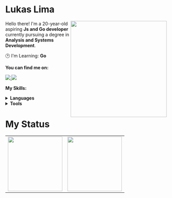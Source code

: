 # Lukas Lima

<img src="https://cdn.icon-icons.com/icons2/2699/PNG/512/golang_official_logo_icon_169092.png" min-width="300px" max-width="300px" width="300px" align="right">

<p align="left"> 
      Hello there! I'm a 20-year-old aspiring <strong>Js and Go developer</strong> currently pursuing a degree in <strong>Analysis and Systems Development</strong>.
</p>

<p align="left">
  🕑 I'm Learning: <strong>Go</strong>
</p>

<p align="left">
 <strong>You can find me on:<strong>
</p>

<p align="left">
<a href="mailto:lukinhaslima063@gmail.com">
  <img src="https://img.shields.io/badge/-Gmail-gray?style=flat-square&labelColor=white&logo=gmail&logoColor=gray&link=mailto:lukaslimalkl@gmail.com" />
</a>

<a href="https://www.linkedin.com/in/lukaslimalkl/" alt="LinkedIn">
  <img src="https://img.shields.io/badge/-Linkedin-gray?style=flat-square&labelColor=gray&logo=Linkedin&logoColor=white&link=https://www.linkedin.com/in/lukaslimalkl/"/>
</a>


<strong>My Skills:<strong>
  
 <details>
    <summary>Languages</summary>
    

  ![Go](https://img.shields.io/badge/Go-00ADD8?style=for-the-badge&logo=go&logoColor=white)
  ![Javascript](https://img.shields.io/badge/javascript-100000?style=for-the-badge&logo=JavaScript)
  ![CSS3](https://img.shields.io/badge/css3-100000?style=for-the-badge&logo=css3&logoColor=blue)
  ![HTML5](https://img.shields.io/badge/html-100000?style=for-the-badge&logo=html5)
  </details>
  <details>
    <summary>Tools</summary>
    
  ![Git](https://img.shields.io/badge/git-100000?style=for-the-badge&logo=git)
  ![Postman](https://img.shields.io/badge/postman-100000?style=for-the-badge&logo=postman)
  </details>
  
# My Status
<div>
  <table style="margin: 0 auto;" align="center">
    <tr>
      <td>
        <img height="170px" src="https://github-readme-streak-stats.herokuapp.com/?user=lukaslimalkl&theme=react&hide_border=false"/>
      </td>
      <td>
        <img height="170px" src="https://github-readme-stats.vercel.app/api/top-langs/?username=lukaslimalkl&layout=compact&theme=react&count_private=true"/>
      </td>
    </tr>
  </table>
</div>
